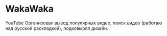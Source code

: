 # WakaWaka
YouTube
Организовал вывод популярных видео, поиск видео (работаю над русской раскладкой), подковырял дизайн.
